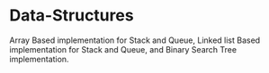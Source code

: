 # Data-Structures
Array Based implementation for Stack and Queue, Linked list Based implementation for Stack and Queue, and Binary Search Tree implementation.

